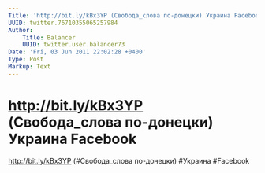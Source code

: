 ```yaml
---
Title: 'http://bit.ly/kBx3YP (Свобода_слова по-донецки) Украина Facebook'
UUID: twitter.76710355065257984
Author:
    Title: Balancer
    UUID: twitter.user.balancer73
Date: 'Fri, 03 Jun 2011 22:02:28 +0400'
Type: Post
Markup: Text
---
```


# http://bit.ly/kBx3YP (Свобода_слова по-донецки) Украина Facebook

http://bit.ly/kBx3YP (#Свобода_слова по-донецки) #Украина
#Facebook